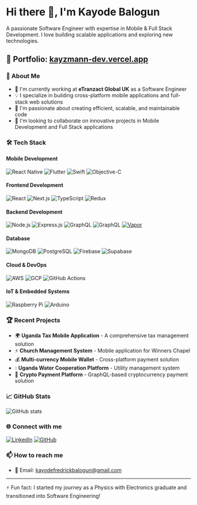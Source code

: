 # Hi there 👋, I'm Kayode Balogun

A passionate Software Engineer with expertise in Mobile & Full Stack Development. I love building scalable applications and exploring new technologies.

## 🌟 Portfolio: [kayzmann-dev.vercel.app](https://kayzmann-dev.vercel.app/)

### 🚀 About Me
- 🔭 I'm currently working at **eTranzact Global UK** as a Software Engineer
- 💡 I specialize in building cross-platform mobile applications and full-stack web solutions
- 🌱 I'm passionate about creating efficient, scalable, and maintainable code
- 👯 I'm looking to collaborate on innovative projects in Mobile Development and Full Stack applications

### 🛠 Tech Stack

#### Mobile Development
![React Native](https://img.shields.io/badge/React_Native-20232A?style=for-the-badge&logo=react&logoColor=61DAFB)
![Flutter](https://img.shields.io/badge/Flutter-02569B?style=for-the-badge&logo=flutter&logoColor=white)
![Swift](https://img.shields.io/badge/Swift-FA7343?style=for-the-badge&logo=swift&logoColor=white)
![Objective-C](https://img.shields.io/badge/Objective--C-%233A95E3.svg?style=for-the-badge&logo=apple&logoColor=white)

#### Frontend Development
![React](https://img.shields.io/badge/React-20232A?style=for-the-badge&logo=react&logoColor=61DAFB)
![Next.js](https://img.shields.io/badge/Next.js-000000?style=for-the-badge&logo=next.js&logoColor=white)
![TypeScript](https://img.shields.io/badge/TypeScript-007ACC?style=for-the-badge&logo=typescript&logoColor=white)
![Redux](https://img.shields.io/badge/Redux-593D88?style=for-the-badge&logo=redux&logoColor=white)

#### Backend Development
![Node.js](https://img.shields.io/badge/Node.js-43853D?style=for-the-badge&logo=node.js&logoColor=white)
![Express.js](https://img.shields.io/badge/Express.js-404D59?style=for-the-badge)
![GraphQL](https://img.shields.io/badge/GraphQL-E10098?style=for-the-badge&logo=graphql&logoColor=white)
![GraphQL](https://img.shields.io/badge/GraphQL-E10098?style=for-the-badge&logo=graphql&logoColor=white)
[![Vapor](https://img.shields.io/badge/Vapor-5.0-blue?style=for-the-badge&logo=swift&logoColor=white)](https://github.com/Kayz-mann/vapor-server)



#### Database
![MongoDB](https://img.shields.io/badge/MongoDB-4EA94B?style=for-the-badge&logo=mongodb&logoColor=white)
![PostgreSQL](https://img.shields.io/badge/PostgreSQL-316192?style=for-the-badge&logo=postgresql&logoColor=white)
![Firebase](https://img.shields.io/badge/Firebase-039BE5?style=for-the-badge&logo=Firebase&logoColor=white)
![Supabase](https://img.shields.io/badge/Supabase-181818?style=for-the-badge&logo=supabase&logoColor=white)

#### Cloud & DevOps
![AWS](https://img.shields.io/badge/AWS-%23FF9900.svg?style=for-the-badge&logo=amazon-aws&logoColor=white)
![GCP](https://img.shields.io/badge/Google_Cloud-4285F4?style=for-the-badge&logo=google-cloud&logoColor=white)
![GitHub Actions](https://img.shields.io/badge/github%20actions-%232671E5.svg?style=for-the-badge&logo=githubactions&logoColor=white)

#### IoT & Embedded Systems
![Raspberry Pi](https://img.shields.io/badge/-RaspberryPi-C51A4A?style=for-the-badge&logo=Raspberry-Pi)
![Arduino](https://img.shields.io/badge/-Arduino-00979D?style=for-the-badge&logo=Arduino&logoColor=white)

### 🏆 Recent Projects

- 🌍 **Uganda Tax Mobile Application** - A comprehensive tax management solution
- ⚡ **Church Management System** - Mobile application for Winners Chapel
- 💰 **Multi-currency Mobile Wallet** - Cross-platform payment solution
- 💧 **Uganda Water Cooperation Platform** - Utility management system
- 💱 **Crypto Payment Platform** - GraphQL-based cryptocurrency payment solution

### 📈 GitHub Stats

![GitHub stats](https://github-readme-stats.vercel.app/api?username=Kayz-mann&show_icons=true&theme=radical)

### 🌐 Connect with me
[![LinkedIn](https://img.shields.io/badge/LinkedIn-0077B5?style=for-the-badge&logo=linkedin&logoColor=white)](https://www.linkedin.com/in/kayode-balogun-b29438170)
[![GitHub](https://img.shields.io/badge/GitHub-100000?style=for-the-badge&logo=github&logoColor=white)](https://github.com/Kayz-mann)

### 📫 How to reach me
- 📧 Email: kayodefredrickbalogun@gmail.com

---
⚡ Fun fact: I started my journey as a Physics with Electronics graduate and transitioned into Software Engineering!
